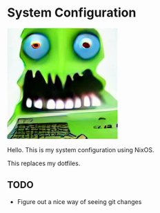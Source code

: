 # System Configuration

![monster computer](mc.jpeg)

Hello. This is my system configuration using NixOS.

This replaces my dotfiles.

## TODO

- Figure out a nice way of seeing git changes

